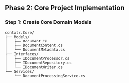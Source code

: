 ﻿## Phase 2: Core Project Implementation

### Step 1: Create Core Domain Models
```plaintext
contxtr.Core/
├── Models/
│   ├── Document.cs
│   ├── DocumentContent.cs
│   └── DocumentMetadata.cs
├── Interfaces/
│   ├── IDocumentProcessor.cs
│   ├── IDocumentRepository.cs
│   └── IDocumentWriter.cs
└── Services/
    └── DocumentProcessingService.cs
```